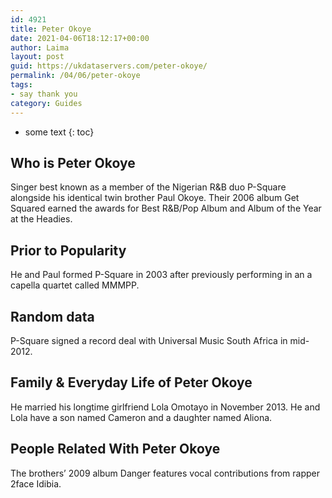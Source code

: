 ```yaml
---
id: 4921
title: Peter Okoye
date: 2021-04-06T18:12:17+00:00
author: Laima
layout: post
guid: https://ukdataservers.com/peter-okoye/
permalink: /04/06/peter-okoye
tags:
- say thank you
category: Guides
---
```


* some text
{: toc}


## Who is Peter Okoye
                  
                  
                  
Singer best known as a member of the Nigerian R&B duo P-Square alongside his identical twin brother Paul Okoye. Their 2006 album Get Squared earned the awards for Best R&B/Pop Album and Album of the Year at the Headies.
                  
              
            
              
            
                
                
                
## Prior to Popularity
                  
                  
                  
He and Paul formed P-Square in 2003 after previously performing in an a capella quartet called MMMPP.
                  
              
            
              
            
                
                
                
## Random data
                  
                  
                  
P-Square signed a record deal with Universal Music South Africa in mid-2012.
                  
              
            
              
            
                
                
                
## Family & Everyday Life of Peter Okoye
                  
                  
                  
He married his longtime girlfriend Lola Omotayo in November 2013. He and Lola have a son named Cameron and a daughter named Aliona.
                  
              
            
              
            
                
                
                
## People Related With Peter Okoye
                  
                  
                  
The brothers&#8217; 2009 album Danger features vocal contributions from rapper 2face Idibia.
                  
              
            
              
            
                
              
            
              
              
            
            
              
            
          
          
          